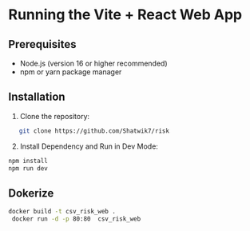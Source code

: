 # Running the Vite + React Web App

## Prerequisites
- Node.js (version 16 or higher recommended)
- npm or yarn package manager

## Installation

1. Clone the repository:
```bash
   git clone https://github.com/Shatwik7/risk
```
2. Install Dependency and Run in Dev Mode:
```bash
npm install
npm run dev
```

## Dokerize
```bash
docker build -t csv_risk_web .
 docker run -d -p 80:80  csv_risk_web
```
